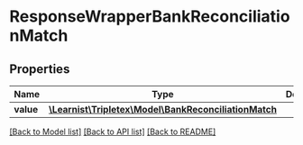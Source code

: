 # ResponseWrapperBankReconciliationMatch

## Properties
Name | Type | Description | Notes
------------ | ------------- | ------------- | -------------
**value** | [**\Learnist\Tripletex\Model\BankReconciliationMatch**](BankReconciliationMatch.md) |  | [optional] 

[[Back to Model list]](../../README.md#documentation-for-models) [[Back to API list]](../../README.md#documentation-for-api-endpoints) [[Back to README]](../../README.md)

